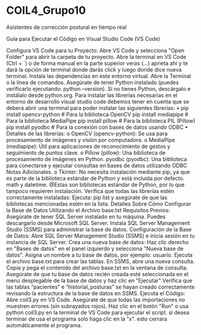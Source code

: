 # COIL4_Grupo10
Asistentes de corrección postural en tiempo real


Guía para Ejecutar el Código en Visual Studio Code (VS Code)

Configura VS Code para tu Proyecto: Abre VS Code y selecciona "Open Folder" para abrir la carpeta de tu proyecto. Abre la terminal en VS Code (Ctrl + `) o de forma manual en la parte superior veras (...) aprieta ahí y te dará la opción de terminal donde darás click y luego donde dice nueva terminal. Instala las dependencias en este entorno virtual. Abre la Terminal o la línea de comandos. Asegúrate de tener Python instalado (puedes verificarlo ejecutando: python –version). Si no tienes Python, descárgalo e instálalo desde python.org. Para instalar las librerías necesarias en el entorno de desarrollo visual studio code debemos tener en cuenta que se deberá abrir una terminal para poder instalar las siguientes librerías: • pip install opencv-python # Para la biblioteca OpenCV pip install mediapipe # Para la biblioteca MediaPipe pip install pillow # Para la biblioteca PIL (Pillow) pip install pyodbc # Para la conexión con bases de datos usando ODBC • Detalles de las librerías: o OpenCV (opencv-python): Se usa para procesamiento de imágenes y visión por computadora. o MediaPipe (mediapipe): Útil para aplicaciones de reconocimiento de gestos y seguimiento de puntos clave. o Pillow (pillow): Una biblioteca de procesamiento de imágenes en Python. pyodbc (pyodbc): Una biblioteca para conectarse y ejecutar consultas en bases de datos utilizando ODBC Notas Adicionales. o Tkinter: No necesita instalación mediante pip, ya que es parte de la biblioteca estándar de Python y está incluida por defecto. math y datetime. @Estas son bibliotecas estándar de Python, por lo que tampoco requieren instalación. Verifica que todas las librerías estén correctamente instaladas: Ejecuta: pip list y asegúrate de que las bibliotecas mencionadas estén en la lista.
Detalles Sobre Cómo Configurar la Base de Datos Utilizando el Archivo base.txt Requisitos Previos: Asegúrate de tener SQL Server instalado en tu máquina. Puedes descargarlo desde Microsoft SQL Server. Instala SQL Server Management Studio (SSMS) para administrar la base de datos. Configuración de la Base de Datos:
Abre SQL Server Management Studio (SSMS) e inicia sesión en tu instancia de SQL Server. Crea una nueva base de datos: Haz clic derecho en "Bases de datos" en el panel izquierdo y selecciona "Nueva base de datos". Asigna un nombre a tu base de datos, por ejemplo: usuario. Ejecuta el archivo base.txt para crear las tablas. En SSMS, abre una nueva consulta. Copia y pega el contenido del archivo base.txt en la ventana de consulta. Asegúrate de que tu base de datos recién creada esté seleccionada en el menú desplegable de la base de datos y haz clic en "Ejecutar" Verifica que las tablas “pacientes” e “historial_posturas” se hayan creado correctamente revisando la estructura de la base de datos en SSMS.
Ejecuta el Código: Abre coil3.py en VS Code. Asegúrate de que todas las importaciones no muestren errores (sin subrayados rojos). Haz clic en el botón "Run" o usa python coil3.py en la terminal de VS Code para ejecutar el script.
si desea terminar de usa el programa solo haga clic en la "x". esto cerrara automáticamente el programa.
